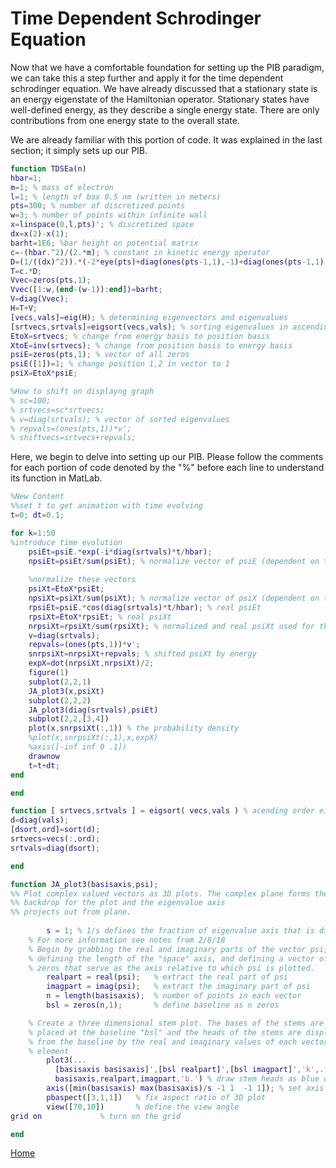 

# Time Dependent Schrodinger Equation

Now that we have a comfortable foundation for setting up the PIB paradigm, we can take this a step further and apply it for the time dependent schrodinger equation. We have already discussed that a stationary state is an energy eigenstate of the Hamiltonian operator. Stationary states have well-defined energy, as they describe a single energy state. There are only contributions from one energy state to the overall state. 

We are already familiar with this portion of code. It was explained in the last section; it simply sets up our PIB. 

```Matlab
function TDSEa(n)
hbar=1;
m=1; % mass of electron
l=1; % length of box 0.5 nm (written in meters)
pts=300; % number of discretized points
w=3; % number of points within infinite wall
x=linspace(0,l,pts)'; % discretized space
dx=x(2)-x(1);
barht=1E6; %bar height on potential matrix
c=-(hbar.^2)/(2.*m); % constant in kinetic energy operator
D=(1/((dx)^2)).*(-2*eye(pts)+diag(ones(pts-1,1),-1)+diag(ones(pts-1,1),1)); % second derivative matrix
T=c.*D;
Vvec=zeros(pts,1);
Vvec([1:w,(end-(w-1)):end])=barht;
V=diag(Vvec);
H=T+V;
[vecs,vals]=eig(H); % determining eigenvectors and eigenvalues
[srtvecs,srtvals]=eigsort(vecs,vals); % sorting eigenvalues in ascending order
EtoX=srtvecs; % change from energy basis to position basis
XtoE=inv(srtvecs); % change from position basis to energy basis
psiE=zeros(pts,1); % vector of all zeros
psiE([1])=1; % change position 1,2 in vector to 1
psiX=EtoX*psiE;

%How to shift on displayng graph
% sc=100; 
% srtvecs=sc*srtvecs;
% v=diag(srtvals); % vector of sorted eigenvalues
% repvals=(ones(pts,1))*v';
% shiftvecs=srtvecs+repvals;
```
Here, we begin to delve into setting up our PIB. Please follow the comments for each portion of code denoted by the "%" before each line to understand its function in MatLab.

```Matlab 
%New Content
%%set t to get animation with time evolving
t=0; dt=0.1;

for k=1:50
%introduce time evolution
    psiEt=psiE.*exp(-i*diag(srtvals)*t/hbar);
    npsiEt=psiEt/sum(psiEt); % normalize vector of psiE (dependent on time)
    
    %normalize these vectors
    psiXt=EtoX*psiEt;
    npsiXt=psiXt/sum(psiXt); % normalize vector of psiX (dependent on time)
    rpsiEt=psiE.*cos(diag(srtvals)*t/hbar); % real psiEt
    rpsiXt=EtoX*rpsiEt; % real psiXt
    nrpsiXt=rpsiXt/sum(rpsiXt); % normalized and real psiXt used for the probability density
    v=diag(srtvals);
    repvals=(ones(pts,1))*v';
    snrpsiXt=nrpsiXt+repvals; % shifted psiXt by energy
    expX=dot(nrpsiXt,nrpsiXt)/2;
    figure(1)
    subplot(2,2,1)
    JA_plot3(x,psiXt)
    subplot(2,2,2)
    JA_plot3(diag(srtvals),psiEt)
    subplot(2,2,[3,4])
    plot(x,snrpsiXt(:,1)) % the probability density
    %plot(x,snrpsiXt(:,1),x,expX)  
    %axis([-inf inf 0 .1])
    drawnow
    t=t+dt;
end

end

function [ srtvecs,srtvals ] = eigsort( vecs,vals ) % acending order eigenvectors and eigenvalues
d=diag(vals);
[dsort,ord]=sort(d);
srtvecs=vecs(:,ord);
srtvals=diag(dsort);

end

function JA_plot3(basisaxis,psi);
%% Plot complex valued vectors as 3D plots. The complex plane forms the
%% backdrop for the plot and the eigenvalue axis
%% projects out from plane.
        
        s = 1; % 1/s defines the fraction of eigenvalue axis that is displayed
    % For more information see notes from 2/8/18    
    % Begin by grabbing the real and imaginary parts of the vector psi,
    % defining the length of the "space" axis, and defining a vector of 
    % zeros that serve as the axis relative to which psi is plotted.
        realpart = real(psi);   % extract the real part of psi
        imagpart = imag(psi);   % extract the imaginary part of psi
        n = length(basisaxis);  % number of points in each vector
        bsl = zeros(n,1);       % define baseline as n zeros

    % Create a three dimensional stem plot. The bases of the stems are 
    % placed at the baseline "bsl" and the heads of the stems are displaced
    % from the baseline by the real and imaginary values of each vector
    % element
        plot3(...
          [basisaxis basisaxis]',[bsl realpart]',[bsl imagpart]','k',... % draw black stems
          basisaxis,realpart,imagpart,'b.') % draw stem heads as blue dots
        axis([min(basisaxis) max(basisaxis)/s -1 1  -1 1]); % set axis limits
        pbaspect([3,1,1])   % fix aspect ratio of 3D plot
        view([70,10])       % define the view angle
grid on             % turn on the grid

end

```
[Home](/README.md)
